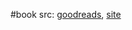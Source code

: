 #book 
src: [goodreads](https://www.goodreads.com/book/show/202991335-midnight-s-simulacra), [site](https://midnightssimulacra.com) 

